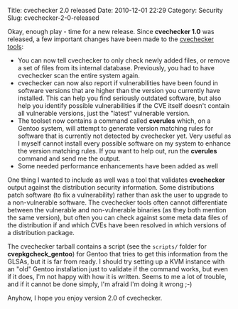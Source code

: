 Title: cvechecker 2.0 released
Date: 2010-12-01 22:29
Category: Security
Slug: cvechecker-2-0-released

Okay, enough play - time for a new release. Since **cvechecker 1.0** was
released, a few important changes have been made to the [cvechecker
tools](http://cvechecker.sourceforge.net):

-   You can now tell cvechecker to only check newly added files, or
    remove a set of files from its internal database. Previously, you
    had to have cvechecker scan the entire system again.
-   cvechecker can now also report if vulnerabilities have been found in
    software versions that are higher than the version you currently
    have installed. This can help you find seriously outdated software,
    but also help you identify possible vulnerabilities if the CVE
    itself doesn't contain all vulnerable versions, just the "latest"
    vulnerable version.
-   The toolset now contains a command called **cverules** which, on a
    Gentoo system, will attempt to generate version matching rules for
    software that is currently not detected by cvechecker yet. Very
    useful as I myself cannot install every possible software on my
    system to enhance the version matching rules. If you want to help
    out, run the **cverules** command and send me the output.
-   Some needed performance enhancements have been added as well

One thing I wanted to include as well was a tool that validates
**cvechecker** output against the distribution security information.
Some distributions patch software (to fix a vulnerability) rather than
ask the user to upgrade to a non-vulnerable software. The cvechecker
tools often cannot differentiate between the vulnerable and
non-vulnerable binaries (as they both mention the same version), but
often you can check against some meta data files of the distribution if
and which CVEs have been resolved in which versions of a distribution
package.

The cvechecker tarball contains a script (see the `scripts/` folder for
**cvepkgcheck\_gentoo**) for Gentoo that tries to get this information
from the GLSAs, but it is far from ready. I should try setting up a KVM
instance with an "old" Gentoo installation just to validate if the
command works, but even if it does, I'm not happy with how it is
written. Seems to me a lot of trouble, and if it cannot be done simply,
I'm afraid I'm doing it wrong ;-)

Anyhow, I hope you enjoy version 2.0 of cvechecker.
